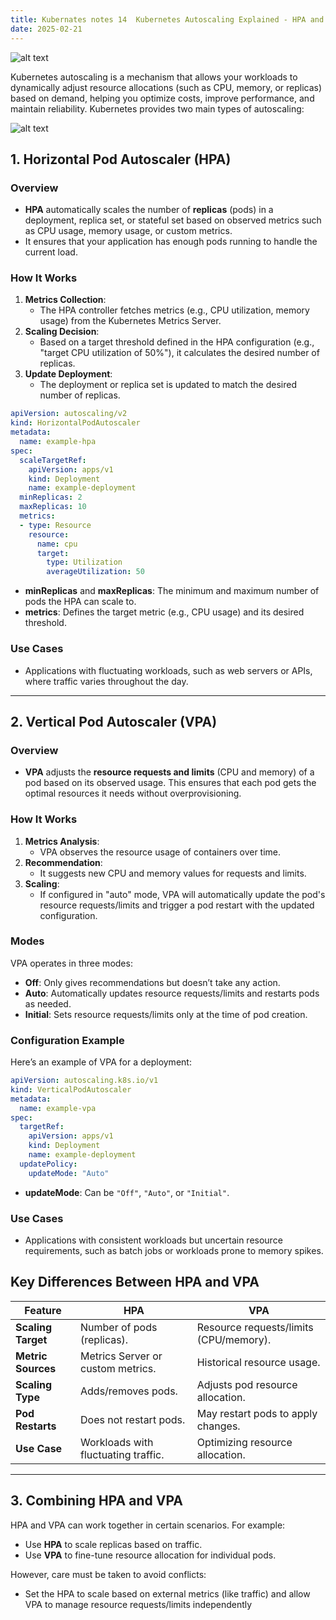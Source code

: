```yaml
---
title: Kubernates notes 14  Kubernetes Autoscaling Explained - HPA and VPA
date: 2025-02-21
---
```




![alt text](/images/Pastedimage20250128122518.png)

Kubernetes autoscaling is a mechanism that allows your workloads to dynamically adjust resource allocations (such as CPU, memory, or replicas) based on demand, helping you optimize costs, improve performance, and maintain reliability. Kubernetes provides two main types of autoscaling:


![alt text](/images/Pastedimage20250128122720.png)


## **1. Horizontal Pod Autoscaler (HPA)**

### **Overview**

- **HPA** automatically scales the number of **replicas** (pods) in a deployment, replica set, or stateful set based on observed metrics such as CPU usage, memory usage, or custom metrics.
- It ensures that your application has enough pods running to handle the current load.

### **How It Works**

1. **Metrics Collection**:
    - The HPA controller fetches metrics (e.g., CPU utilization, memory usage) from the Kubernetes Metrics Server.
2. **Scaling Decision**:
    - Based on a target threshold defined in the HPA configuration (e.g., "target CPU utilization of 50%"), it calculates the desired number of replicas.
3. **Update Deployment**:
    - The deployment or replica set is updated to match the desired number of replicas.



```yaml
apiVersion: autoscaling/v2
kind: HorizontalPodAutoscaler
metadata:
  name: example-hpa
spec:
  scaleTargetRef:
    apiVersion: apps/v1
    kind: Deployment
    name: example-deployment
  minReplicas: 2
  maxReplicas: 10
  metrics:
  - type: Resource
    resource:
      name: cpu
      target:
        type: Utilization
        averageUtilization: 50

```

- **minReplicas** and **maxReplicas**: The minimum and maximum number of pods the HPA can scale to.
- **metrics**: Defines the target metric (e.g., CPU usage) and its desired threshold.

### **Use Cases**

- Applications with fluctuating workloads, such as web servers or APIs, where traffic varies throughout the day.

---

## 2. Vertical Pod Autoscaler (VPA)

### **Overview**

- **VPA** adjusts the **resource requests and limits** (CPU and memory) of a pod based on its observed usage. This ensures that each pod gets the optimal resources it needs without overprovisioning.

### **How It Works**

1. **Metrics Analysis**:
    - VPA observes the resource usage of containers over time.
2. **Recommendation**:
    - It suggests new CPU and memory values for requests and limits.
3. **Scaling**:
    - If configured in "auto" mode, VPA will automatically update the pod's resource requests/limits and trigger a pod restart with the updated configuration.

### **Modes**

VPA operates in three modes:

- **Off**: Only gives recommendations but doesn’t take any action.
- **Auto**: Automatically updates resource requests/limits and restarts pods as needed.
- **Initial**: Sets resource requests/limits only at the time of pod creation.

### **Configuration Example**

Here’s an example of VPA for a deployment:

```yaml
apiVersion: autoscaling.k8s.io/v1
kind: VerticalPodAutoscaler
metadata:
  name: example-vpa
spec:
  targetRef:
    apiVersion: apps/v1
    kind: Deployment
    name: example-deployment
  updatePolicy:
    updateMode: "Auto"
```

- **updateMode**: Can be `"Off"`, `"Auto"`, or `"Initial"`.

### **Use Cases**

- Applications with consistent workloads but uncertain resource requirements, such as batch jobs or workloads prone to memory spikes.


## **Key Differences Between HPA and VPA**

|**Feature**|**HPA**|**VPA**|
|---|---|---|
|**Scaling Target**|Number of pods (replicas).|Resource requests/limits (CPU/memory).|
|**Metric Sources**|Metrics Server or custom metrics.|Historical resource usage.|
|**Scaling Type**|Adds/removes pods.|Adjusts pod resource allocation.|
|**Pod Restarts**|Does not restart pods.|May restart pods to apply changes.|
|**Use Case**|Workloads with fluctuating traffic.|Optimizing resource allocation.|

---
## **3. Combining HPA and VPA**

HPA and VPA can work together in certain scenarios. For example:

- Use **HPA** to scale replicas based on traffic.
- Use **VPA** to fine-tune resource allocation for individual pods.

However, care must be taken to avoid conflicts:

- Set the HPA to scale based on external metrics (like traffic) and allow VPA to manage resource requests/limits independently